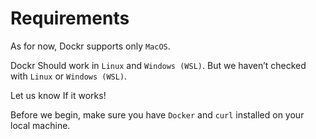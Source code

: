 # Requirements

As for now, Dockr supports only `MacOS`.

Dockr Should work in `Linux` and `Windows (WSL)`. But we haven’t checked with `Linux` or `Windows (WSL)`.

Let us know If it works!

Before we begin, make sure you have `Docker` and `curl` installed on your local machine.
